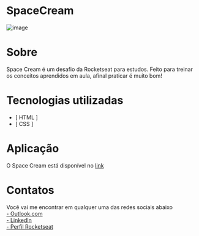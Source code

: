 # SpaceCream
![image](https://user-images.githubusercontent.com/103855358/172730124-cb137e86-e84b-4dd6-b746-8683e06c92ba.png)

# Sobre
<p>Space Cream é um desafio da Rocketseat para estudos. Feito para treinar os conceitos aprendidos em aula, afinal praticar é muito bom!</p>

# Tecnologias utilizadas
- [ HTML ]
- [ CSS ]

# Aplicação
<p>O Space Cream está disponível no <a href="">link</a></p>

# Contatos
<p>Você vai me encontrar em qualquer uma das redes sociais abaixo </br>
<a href="mailto: felipeeduardol7@outlook.com">- Outlook.com</a> </br>
<a href="https://www.linkedin.com/in/felipe-pereira-eduardo-41ab64217/">- LinkedIn</a> </br>
<a href="https://app.rocketseat.com.br/me/felipe-pereira-eduardo-00732">- Perfil Rocketseat</a><p>
